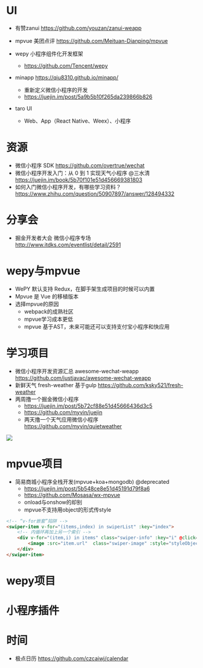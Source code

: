 # UI

- 有赞zanui <https://github.com/youzan/zanui-weapp>
- mpvue 美团点评 <https://github.com/Meituan-Dianping/mpvue>
- wepy 小程序组件化开发框架  
  - https://github.com/Tencent/wepy
- minapp <https://qiu8310.github.io/minapp/>

  - 重新定义微信小程序的开发
  - <https://juejin.im/post/5a9b5b10f265da239866b826>
- taro UI
  - Web、App（React Native、Weex）、小程序

# 资源

- 微信小程序 SDK <https://github.com/overtrue/wechat>
- 微信小程序开发入门：从 0 到 1 实现天气小程序 @三水清 https://juejin.im/book/5b70f101e51d456669381803
- 如何入门微信小程序开发，有哪些学习资料？ https://www.zhihu.com/question/50907897/answer/128494332

# 分享会

- 掘金开发者大会 微信小程序专场 http://www.itdks.com/eventlist/detail/2591

# wepy与mpvue

- WePY 默认支持 Redux，在脚手架生成项目的时候可以内置
- Mpvue 是 Vue 的移植版本
- 选择mpvue的原因
  - webpack的成熟社区
  - mpvue学习成本更低
  - mpvue 基于AST，未来可能还可以支持支付宝小程序和快应用

# 学习项目

- 微信小程序开发资源汇总 awesome-wechat-weapp https://github.com/justjavac/awesome-wechat-weapp
- 新鲜天气 fresh-weather 基于gulp https://github.com/ksky521/fresh-weather
- 两周撸一个掘金微信小程序
  - https://juejin.im/post/5b72cf88e51d45666436d3c5 
  - https://github.com/myvin/juejin
  - 两天撸一个天气应用微信小程序 https://github.com/myvin/quietweather

![](https://user-gold-cdn.xitu.io/2018/8/13/1653143759c8753f?imageView2/0/w/1280/h/960/format/webp/ignore-error/1)

# mpvue项目

- 简易商城小程序全栈开发(mpvue+koa+mongodb) @deprecated
  - https://juejin.im/post/5b548ce8e51d45191d79f8a6 
  - https://github.com/Mosasa/wx-mpvue
  - onload与onshow的却别
  - mpvue不支持用object的形式传style
    
```html
<!-- “v-for嵌套”陷阱 -->
<swiper-item v-for="(items,index) in swiperList" :key="index">
    <!-- 内循环再加上另一个索引 -->
    <div v-for="(item,i) in items" class="swiper-info" :key="i" @click="choose" >
        <image :src="item.url"  class="swiper-image" :style="styleObject"/>
    </div>
</swiper-item>
```

# wepy项目

# 小程序插件


# 时间

- 极点日历 https://github.com/czcaiwj/calendar